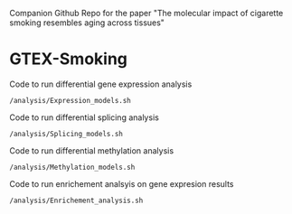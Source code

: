 Companion Github Repo for the paper "The molecular impact of cigarette smoking resembles aging across tissues"

# GTEX-Smoking

Code to run differential gene expression analysis
```
/analysis/Expression_models.sh
```

Code to run differential splicing analysis
```
/analysis/Splicing_models.sh
```

Code to run differential methylation analysis
```
/analysis/Methylation_models.sh
```
Code to run enrichement analsyis on gene expresion results 

```
/analysis/Enrichement_analysis.sh
```
